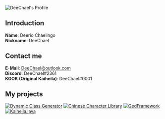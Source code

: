 ![DeeChael's Profile](https://github-readme-stats.vercel.app/api?username=DeeChael&show_icons=true&theme=radical)
## Introduction
**Name**: Deerio Chaelingo\
**Nickname**: DeeChael

## Contact me
**E-Mail**: DeeChael@outlook.com\
**Discord**: DeeChael#2361\
**KOOK (Original Kaiheila)**: DeeChael\#0001

## My projects
[![Dynamic Class Generator](https://github-readme-stats.vercel.app/api/pin/?username=DeeChael&repo=DynamicClassGenerator&theme=radical)](https://github.com/DeeChael/DynamicClassGenerator)
[![Chinese Character Library](https://github-readme-stats.vercel.app/api/pin/?username=DeeChael&repo=ChineseCharacterLibrary&theme=radical)](https://github.com/DeeChael/ChineseCharacterLibrary)
[![GedFramework](https://github-readme-stats.vercel.app/api/pin/?username=DeeChael&repo=GedFramework&theme=radical)](https://github.com/DeeChael/GedFramework)
[![Kaiheila.java](https://github-readme-stats.vercel.app/api/pin/?username=DeeChael&repo=Kaiheila.java&theme=radical)](https://github.com/DeeChael/Kaiheila.java)
